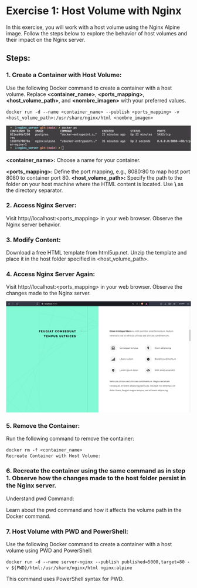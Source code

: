 # Exercise 1: Host Volume with Nginx

In this exercise, you will work with a host volume using the Nginx Alpine image. Follow the steps below to explore the behavior of host volumes and their impact on the Nginx server.

## Steps:

### 1. Create a Container with Host Volume:

Use the following Docker command to create a container with a host volume. Replace **<container_name>**, **<ports_mapping>**, **<host_volume_path>**, and **<nombre_imagen>** with your preferred values.

```bash:
docker run -d --name <container_name> --publish <ports_mapping> -v <host_volume_path>:/usr/share/nginx/html <nombre_imagen>
```

![nginx website](https://github.com/padimaster/Software-Construction-and-Evolution/blob/main/blob/nginx-docker.png?raw=true)

**<container_name>:** Choose a name for your container.

**<ports_mapping>:** Define the port mapping, e.g., 8080:80 to map host port 8080 to container port 80.
**<host_volume_path>:** Specify the path to the folder on your host machine where the HTML content is located. Use **\\** as the directory separator.

### 2. Access Nginx Server:

Visit http://localhost:<ports_mapping> in your web browser. Observe the Nginx server behavior.

### 3. Modify Content:

Download a free HTML template from html5up.net. Unzip the template and place it in the host folder specified in <host_volume_path>.

### 4. Access Nginx Server Again:

Visit http://localhost:<ports_mapping> in your web browser. Observe the changes made to the Nginx server.

![nginx website](https://github.com/padimaster/Software-Construction-and-Evolution/blob/main/blob/nginx-app.png?raw=true)

### 5. Remove the Container:

Run the following command to remove the container:

```bash:
docker rm -f <container_name>
Recreate Container with Host Volume:
```

### 6. Recreate the container using the same command as in step 1. Observe how the changes made to the host folder persist in the Nginx server.

Understand pwd Command:

Learn about the pwd command and how it affects the volume path in the Docker command.

### 7. Host Volume with PWD and PowerShell:

Use the following Docker command to create a container with a host volume using PWD and PowerShell:

```powershell:
docker run -d --name server-nginx --publish published=5000,target=80 -v ${PWD}/html:/usr/share/nginx/html nginx:alpine
```

This command uses PowerShell syntax for PWD.
